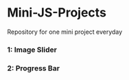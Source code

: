 # Mini-JS-Projects
Repository for one mini project everyday
### 1: Image Slider
### 2: Progress Bar
